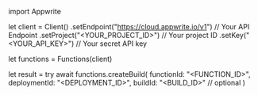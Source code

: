 import Appwrite

let client = Client()
    .setEndpoint("https://cloud.appwrite.io/v1") // Your API Endpoint
    .setProject("<YOUR_PROJECT_ID>") // Your project ID
    .setKey("<YOUR_API_KEY>") // Your secret API key

let functions = Functions(client)

let result = try await functions.createBuild(
    functionId: "<FUNCTION_ID>",
    deploymentId: "<DEPLOYMENT_ID>",
    buildId: "<BUILD_ID>" // optional
)

